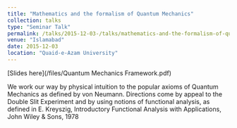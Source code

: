 ```yaml
---
title: "Mathematics and the formalism of Quantum Mechanics"
collection: talks
type: "Seminar Talk"
permalink: /talks/2015-12-03-/talks/mathematics-and-the-formalism-of-quantum-Mechanics
venue: "Islamabad"
date: 2015-12-03
location: "Quaid-e-Azam University"
---
```


[Slides here](/files/Quantum Mechanics Framework.pdf)

We work our way by physical intuition to the popular axioms of Quantum Mechanics as defined by von Neumann. Directions come by appeal to the Double Slit Experiment and by using notions of functional analysis, as defined in E. Kreyszig, Introductory Functional Analysis with Applications, John Wiley &amp; Sons, 1978
